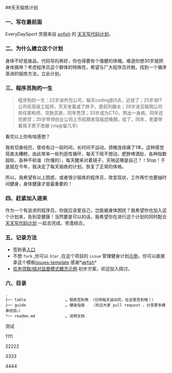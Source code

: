 ##天天锻炼计划

### 一、写在最前面

EveryDaySport 灵感来自 *[sofish](https://www.github.com/sofish)* 的 [天天写代码计划](https://github.com/sofish/everyday)。

### 二、为什么建立这个计划


身体不好是废品，代码写的再好，你也得要有个强健的体魄。难道你想30岁就把身体搞垮？考虑程序员这个群体的特殊性，希望与广大程序员共勉，找到一个循序渐进的锻炼方法，立此计划。

### 三、程序员狗的一生


>程序狗的一生：22岁进外包公司，每天coding到3点，近视了；25岁进IT公司任高级工程师，天天坐着成了胖子，患前列腺炎；28岁进互联网公司担任架构师，贷款买房，同年秃顶；33岁成为CTO，熬出一身病，同年还完房贷；35岁带领创业公司上市前期发现癌症晚期，挂了，同年，老婆带着孩子房子改嫁 (via@留几手)

看完以上你有啥感想？

我有切身经历，曾经有过一段时间，长时间不运动，颈椎连续痛了1年。这种感觉简直太糟糕，由此带来一些列恶性循环，每天下班不想动，肥胖啤酒肚、各种指数超标、各种不和谐（你懂的），每天醒来对着镜子，天呐这哪是自己？！Stop！于是就在今年，我决定了每天锻炼的计划，恢复了正常的体格。

所以，我希望有以上困惑，或者很少锻炼的程序员，改变现状，工作再忙也要抽时间健身，身体健康才是最重要的！

### 四、赶紧加入进来

作为一个有追求的程序员，你就应该爱自己，岂能被身体困扰？我希望你也加入这个计划来，告别亚健康！当然要是可以的话，我希望你在进行这个计划的同时配合 [天天写代码计划](https://github.com/sofish/everyday) 一起去完成，劳逸结合。

### 五、记录方法

* 签到表[入口](/table)
* 不想 `fork` ,你可以 `Star` ,在这个项目的 `issue` 管理健身计划[示例](https://github.com/hoosin/EveryDaySport/issues/1)，你可以直接拿这个模板[issues-template](/table/issues-template/readme.md)  感谢*[akfish](https://github.com/akfish)* 
* [任务领取/结对监督模式概念示例](https://github.com/hoosin/EveryDaySport/issues/2) 初步方案，欢迎加入探讨。


### 六、目录

```
.
├── table                 … 锻炼签到表 （记得每天运动完，在这里签到哦！）
├── guide                 … 健身指南   （欢迎大家 pull request ，分享更多健身经验。）
└── readme.md             … 说明文档
```
测试

1111

22222

3333

4444
